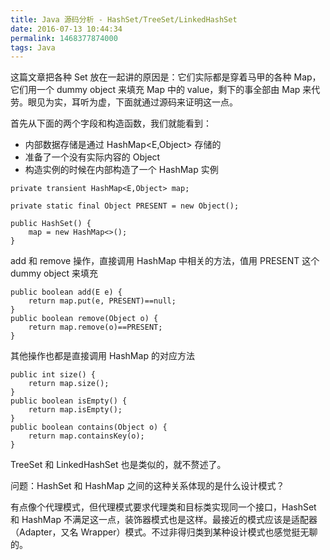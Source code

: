 ```yaml
---
title: Java 源码分析 - HashSet/TreeSet/LinkedHashSet
date: 2016-07-13 10:44:34
permalink: 1468377874000
tags: Java
---
```


这篇文章把各种 Set 放在一起讲的原因是：它们实际都是穿着马甲的各种 Map，它们用一个 dummy object 来填充 Map 中的 value，剩下的事全部由 Map 来代劳。眼见为实，耳听为虚，下面就通过源码来证明这一点。

首先从下面的两个字段和构造函数，我们就能看到：

- 内部数据存储是通过 HashMap<E,Object> 存储的
- 准备了一个没有实际内容的 Object
- 构造实例的时候在内部构造了一个 HashMap 实例
<!-- more -->
```
private transient HashMap<E,Object> map;

private static final Object PRESENT = new Object();

public HashSet() {
    map = new HashMap<>();
}
```

add 和 remove 操作，直接调用 HashMap 中相关的方法，值用 PRESENT 这个 dummy object 来填充

```
public boolean add(E e) {
    return map.put(e, PRESENT)==null;
}
public boolean remove(Object o) {
    return map.remove(o)==PRESENT;
}
```

其他操作也都是直接调用 HashMap 的对应方法

```
public int size() {
    return map.size();
}
public boolean isEmpty() {
    return map.isEmpty();
}
public boolean contains(Object o) {
    return map.containsKey(o);
}
```

TreeSet 和 LinkedHashSet 也是类似的，就不赘述了。

问题：HashSet 和 HashMap 之间的这种关系体现的是什么设计模式？

有点像个代理模式，但代理模式要求代理类和目标类实现同一个接口，HashSet 和 HashMap 不满足这一点，装饰器模式也是这样。最接近的模式应该是适配器（Adapter，又名 Wrapper）模式。不过非得归类到某种设计模式也感觉挺无聊的。

